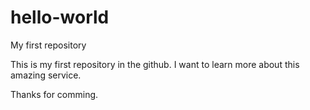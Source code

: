 # hello-world
My first repository

This is my first repository in the github. I want to learn more about this amazing service.

Thanks for comming.
